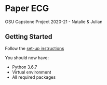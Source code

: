 # Paper ECG
OSU Capstone Project 2020-21 - Natalie &amp; Julian

## Getting Started

Follow the [set-up instructions](SETUP.md)

You should now have:

- Python 3.6.7
- Virtual environment
- All required packages
